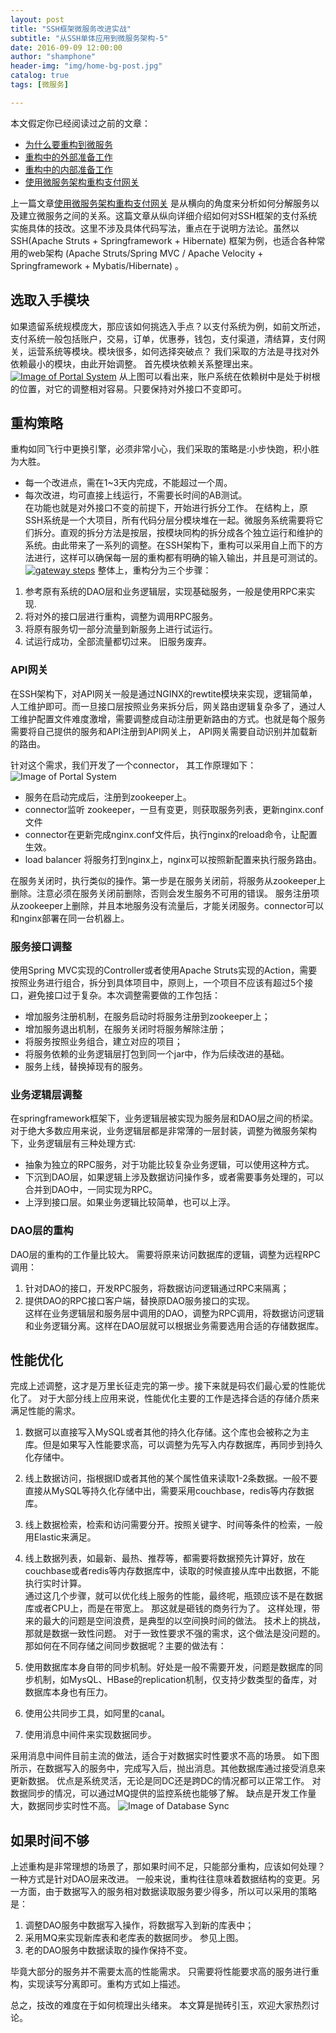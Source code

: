 ```yaml
---
layout: post
title: "SSH框架微服务改进实战"
subtitle: "从SSH单体应用到微服务架构-5"
date: 2016-09-09 12:00:00
author: "shamphone"
header-img: "img/home-bg-post.jpg"
catalog: true
tags: [微服务]

---
```


本文假定你已经阅读过之前的文章：

- [为什么要重构到微服务](http://blog.lixf.cn/essay/2016/08/05/microservice-1/)
- [重构中的外部准备工作](http://blog.lixf.cn/essay/2016/08/05/microservice-2/)
- [重构中的内部准备工作](http://blog.lixf.cn/essay/2016/08/06/microservice-3/)
- [使用微服务架构重构支付网关](http://blog.lixf.cn/essay/2016/09/01/microservice-4/)

上一篇文章[使用微服务架构重构支付网关](http://blog.lixf.cn/essay/2016/09/01/microservice-4/) 是从横向的角度来分析如何分解服务以及建立微服务之间的关系。这篇文章从纵向详细介绍如何对SSH框架的支付系统实施具体的技改。这里不涉及具体代码写法，重点在于说明方法论。虽然以SSH(Apache Struts + Springframework + Hibernate) 框架为例，也适合各种常用的web架构 (Apache Struts/Spring MVC / Apache Velocity + Springframework + Mybatis/Hibernate) 。

## 选取入手模块

如果遗留系统规模庞大，那应该如何挑选入手点？以支付系统为例，如前文所述，支付系统一般包括账户，交易，订单，优惠券，钱包，支付渠道，清结算，支付网关，运营系统等模块。模块很多，如何选择突破点？ 我们采取的方法是寻找对外依赖最小的模块，由此开始调整。 首先模块依赖关系整理出来。
[![Image of Portal System](http://blog.lixf.cn/img/in-post/account-dependency.png)](http://blog.lixf.cn/img/in-post/account-dependency.png)
从上图可以看出来，账户系统在依赖树中是处于树根的位置，对它的调整相对容易。只要保持对外接口不变即可。


## 重构策略

重构如同飞行中更换引擎，必须非常小心，我们采取的策略是:小步快跑，积小胜为大胜。  
- 每一个改进点，需在1~3天内完成，不能超过一个周。  
- 每次改进，均可直接上线运行，不需要长时间的AB测试。  
在功能也就是对外接口不变的前提下，开始进行拆分工作。 在结构上，原SSH系统是一个大项目，所有代码分层分模块堆在一起。微服务系统需要将它们拆分。直观的拆分方法是按层，按模块同构的拆分成各个独立运行和维护的系统。由此带来了一系列的调整。在SSH架构下，重构可以采用自上而下的方法进行，这样可以确保每一层的重构都有明确的输入输出，并且是可测试的。
[![gateway steps](http://blog.lixf.cn/img/in-post/gateway-steps.jpg)](http://blog.lixf.cn/img/in-post/gateway-steps.jpg)
整体上，重构分为三个步骤：
1. 参考原有系统的DAO层和业务逻辑层，实现基础服务，一般是使用RPC来实现. 
2. 将对外的接口层进行重构，调整为调用RPC服务。
3. 将原有服务切一部分流量到新服务上进行试运行。 
3. 试运行成功，全部流量都切过来。 旧服务废弃。 

### API网关

在SSH架构下，对API网关一般是通过NGINX的rewtite模块来实现，逻辑简单，人工维护即可。而一旦接口层按照业务来拆分后，网关路由逻辑复杂多了，通过人工维护配置文件难度激增，需要调整成自动注册更新路由的方式。也就是每个服务需要将自己提供的服务和API注册到API网关上， API网关需要自动识别并加载新的路由。

针对这个需求，我们开发了一个connector， 其工作原理如下：
![Image of Portal System](http://blog.lixf.cn/img/in-post/account-gateway-connector.png)

-  服务在启动完成后，注册到zookeeper上。  
-  connector监听 zookeeper，一旦有变更，则获取服务列表，更新nginx.conf文件  
-  connector在更新完成nginx.conf文件后，执行nginx的reload命令，让配置生效。  
-  load balancer 将服务打到nginx上，nginx可以按照新配置来执行服务路由。  

在服务关闭时，执行类似的操作。第一步是在服务关闭前，将服务从zookeeper上删除。注意必须在服务关闭前删除，否则会发生服务不可用的错误。 服务注册项从zookeeper上删除，并且本地服务没有流量后，才能关闭服务。connector可以和nginx部署在同一台机器上。

### 服务接口调整

使用Spring MVC实现的Controller或者使用Apache Struts实现的Action，需要按照业务进行组合，拆分到具体项目中，原则上，一个项目不应该有超过5个接口，避免接口过于复杂。本次调整需要做的工作包括：

-  增加服务注册机制，在服务启动时将服务注册到zookeeper上；
-  增加服务退出机制，在服务关闭时将服务解除注册；
-  将服务按照业务组合，建立对应的项目；
-  将服务依赖的业务逻辑层打包到同一个jar中，作为后续改进的基础。
-  服务上线，替换掉现有的服务。

### 业务逻辑层调整

在springframework框架下，业务逻辑层被实现为服务层和DAO层之间的桥梁。 对于绝大多数应用来说，业务逻辑层都是非常薄的一层封装，调整为微服务架构下，业务逻辑层有三种处理方式:
- 抽象为独立的RPC服务，对于功能比较复杂业务逻辑，可以使用这种方式。  
- 下沉到DAO层，如果逻辑上涉及数据访问操作多，或者需要事务处理的，可以合并到DAO中，一同实现为RPC。  
- 上浮到接口层。如果业务逻辑比较简单，也可以上浮。  

### DAO层的重构

DAO层的重构的工作量比较大。 需要将原来访问数据库的逻辑，调整为远程RPC调用：
1. 针对DAO的接口，开发RPC服务，将数据访问逻辑通过RPC来隔离；  
2. 提供DAO的RPC接口客户端，替换原DAO服务接口的实现。   
这样在业务逻辑层和服务层中调用的DAO，调整为RPC调用，将数据访问逻辑和业务逻辑分离。这样在DAO层就可以根据业务需要选用合适的存储数据库。

## 性能优化
完成上述调整，这才是万里长征走完的第一步。接下来就是码农们最心爱的性能优化了。 对于大部分线上应用来说，性能优化主要的工作是选择合适的存储介质来满足性能的需求。 

1. 数据可以直接写入MySQL或者其他的持久化存储。这个库也会被称之为主库。但是如果写入性能要求高，可以调整为先写入内存数据库，再同步到持久化存储中。 
2. 线上数据访问，指根据ID或者其他的某个属性值来读取1-2条数据。一般不要直接从MySQL等持久化存储中出，需要采用couchbase，redis等内存数据库。 
3. 线上数据检索，检索和访问需要分开。按照关键字、时间等条件的检索，一般用Elastic来满足。 
4. 线上数据列表，如最新、最热、推荐等，都需要将数据预先计算好，放在couchbase或者redis等内存数据库中，读取的时候直接从库中出数据，不能执行实时计算。  
通过这几个步骤，就可以优化线上服务的性能，最终呢，瓶颈应该不是在数据库或者CPU上，而是在带宽上。 那这就是砸钱的商务行为了。
这样处理，带来的最大的问题是空间浪费，是典型的以空间换时间的做法。 技术上的挑战，那就是数据一致性问题。 对于一致性要求不强的需求，这个做法是没问题的。 
那如何在不同存储之间同步数据呢？主要的做法有：

1. 使用数据库本身自带的同步机制。好处是一般不需要开发，问题是数据库的同步机制，如MysQL、HBase的replication机制，仅支持少数类型的备库，对数据库本身也有压力。  
2. 使用公共同步工具，如阿里的canal。  
3. 使用消息中间件来实现数据同步。   

采用消息中间件目前主流的做法，适合于对数据实时性要求不高的场景。 如下图所示，在数据写入的服务中，完成写入后，抛出消息。其他数据库通过接受消息来更新数据。 
优点是系统灵活，无论是同DC还是跨DC的情况都可以正常工作。 对数据同步的情况，可以通过MQ提供的监控系统也能够了解。 缺点是开发工作量大，数据同步实时性不高。 
![Image of Database Sync](http://blog.lixf.cn/img/in-post/account_dbsync.png)

## 如果时间不够

上述重构是非常理想的场景了，那如果时间不足，只能部分重构，应该如何处理？一种方式是针对DAO层来改进。
一般来说，重构往往意味着数据结构的变更。另一方面，由于数据写入的服务相对数据读取服务要少得多，所以可以采用的策略是：  
1. 调整DAO服务中数据写入操作，将数据写入到新的库表中；   
2. 采用MQ来实现新库表和老库表的数据同步。 参见上图。   
3. 老的DAO服务中数据读取的操作保持不变。   

毕竟大部分的服务并不需要太高的性能需求。 只需要将性能要求高的服务进行重构，实现读写分离即可。重构方式如上描述。 

总之，技改的难度在于如何梳理出头绪来。 本文算是抛砖引玉，欢迎大家热烈讨论。 

